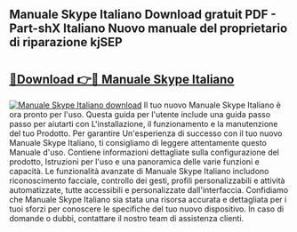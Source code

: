 ## Manuale Skype Italiano Download gratuit PDF - Part-shX Italiano Nuovo manuale del proprietario di riparazione kjSEP

# <h2><a href="http://dfdzmb.blite.top/?on=Manuale+Skype+Italiano">🔗Download 👉🔴 Manuale Skype Italiano</a></h2>

[![Manuale Skype Italiano download](https://i.imgur.com/lujVjoI.png)](http://dfdzmb.blite.top/?on=Manuale+Skype+Italiano)
Il tuo nuovo Manuale Skype Italiano è ora pronto per l'uso. Questa guida per l'utente include una guida passo passo per aiutarti con L'installazione, il funzionamento e la manutenzione del tuo Prodotto. Per garantire Un'esperienza di successo con il tuo nuovo Manuale Skype Italiano, ti consigliamo di leggere attentamente questo Manuale d'uso. Contiene informazioni dettagliate sulla configurazione del prodotto, Istruzioni per l'uso e una panoramica delle varie funzioni e capacità. Le funzionalità avanzate di Manuale Skype Italiano includono riconoscimento facciale, controllo dei gesti, profili personalizzabili e attività automatizzate, tutte accessibili e personalizzate dall'interfaccia. Confidiamo che Manuale Skype Italiano sia stata una risorsa accurata e dettagliata per i tuoi sforzi per conoscere le specifiche del tuo nuovo dispositivo. In caso di domande o dubbi, contattare il nostro team di assistenza clienti.
